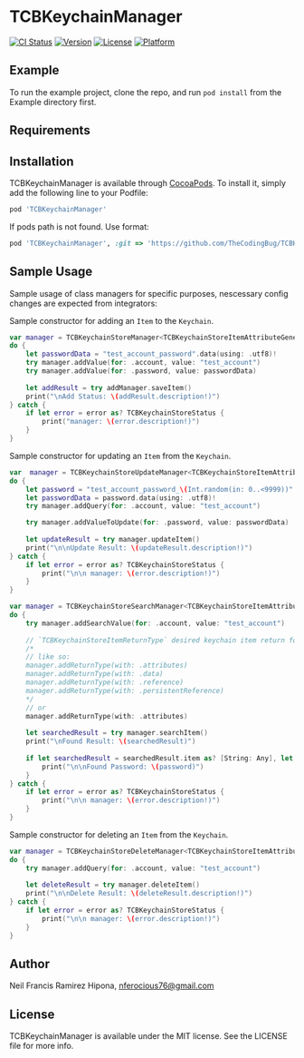 # TCBKeychainManager

[![CI Status](https://img.shields.io/travis/TCBKeychainManager/TCBKeychainManager.svg?style=flat)](https://travis-ci.org/TCBKeychainManager/TCBKeychainManager)
[![Version](https://img.shields.io/cocoapods/v/TCBKeychainManager.svg?style=flat)](https://cocoapods.org/pods/TCBKeychainManager)
[![License](https://img.shields.io/cocoapods/l/TCBKeychainManager.svg?style=flat)](https://cocoapods.org/pods/TCBKeychainManager)
[![Platform](https://img.shields.io/cocoapods/p/TCBKeychainManager.svg?style=flat)](https://cocoapods.org/pods/TCBKeychainManager)

## Example

To run the example project, clone the repo, and run `pod install` from the Example directory first.

## Requirements

## Installation

TCBKeychainManager is available through [CocoaPods](https://cocoapods.org). To install
it, simply add the following line to your Podfile:

```ruby
pod 'TCBKeychainManager'
```

If pods path is not found. Use format: 
```ruby
pod 'TCBKeychainManager', :git => 'https://github.com/TheCodingBug/TCBKeychainManager.git'
```

## Sample Usage

Sample usage of class managers for specific purposes, nescessary config changes are expected from integrators:

Sample constructor for adding an `Item` to the `Keychain`.
```Swift
var manager = TCBKeychainStoreManager<TCBKeychainStoreItemAttributeGenericPassword>(itemType: .genericPassword)
do {
    let passwordData = "test_account_password".data(using: .utf8)!
    try manager.addValue(for: .account, value: "test_account")
    try manager.addValue(for: .password, value: passwordData)
    
    let addResult = try addManager.saveItem()
    print("\nAdd Status: \(addResult.description!)")
} catch {
    if let error = error as? TCBKeychainStoreStatus {
        print("manager: \(error.description!)")
    }
}
```

Sample constructor for updating an `Item` from the `Keychain`.
```Swift
var  manager = TCBKeychainStoreUpdateManager<TCBKeychainStoreItemAttributeGenericPassword, TCBKeychainStoreItemAttributeSearchQuery>(itemType: .genericPassword)        
do {
    let password = "test_account_password_\(Int.random(in: 0..<9999))"
    let passwordData = password.data(using: .utf8)!
    try manager.addQuery(for: .account, value: "test_account")

    try manager.addValueToUpdate(for: .password, value: passwordData)
    
    let updateResult = try manager.updateItem()
    print("\n\nUpdate Result: \(updateResult.description!)")
} catch {
    if let error = error as? TCBKeychainStoreStatus {
        print("\n\n manager: \(error.description!)")
    }
}
```

```Swift
var manager = TCBKeychainStoreSearchManager<TCBKeychainStoreItemAttributeGenericPassword, TCBKeychainStoreItemAttributeSearchQuery>(itemType: .genericPassword)
do {
    try manager.addSearchValue(for: .account, value: "test_account")
    
    // `TCBKeychainStoreItemReturnType` desired keychain item return format, this can be combine to each other availabl formats.
    /*
    // like so:
    manager.addReturnType(with: .attributes)
    manager.addReturnType(with: .data)
    manager.addReturnType(with: .reference)
    manager.addReturnType(with: .persistentReference)
    */
    // or
    manager.addReturnType(with: .attributes)
    
    let searchedResult = try manager.searchItem()
    print("\nFound Result: \(searchedResult)")
    
    if let searchedResult = searchedResult.item as? [String: Any], let pwdData = searchedResult[TCBKeychainStoreItemAttributeGenericPassword.password.attributeKey] as? Data, let password = String(data: pwdData, encoding: String.Encoding.utf8) {
        print("\n\nFound Password: \(password)")
    }
} catch {
    if let error = error as? TCBKeychainStoreStatus {
        print("\n\n manager: \(error.description!)")
    }
}
```

Sample constructor for deleting an `Item` from the `Keychain`.
```Swift
var manager = TCBKeychainStoreDeleteManager<TCBKeychainStoreItemAttributeGenericPassword, TCBKeychainStoreItemAttributeSearchQuery>(itemType: .genericPassword)
do {
    try manager.addQuery(for: .account, value: "test_account")
    
    let deleteResult = try manager.deleteItem()
    print("\n\nDelete Result: \(deleteResult.description!)")
} catch {
    if let error = error as? TCBKeychainStoreStatus {
        print("\n\n manager: \(error.description!)")
    }
}
```

## Author

Neil Francis Ramirez Hipona, nferocious76@gmail.com

## License

TCBKeychainManager is available under the MIT license. See the LICENSE file for more info.
